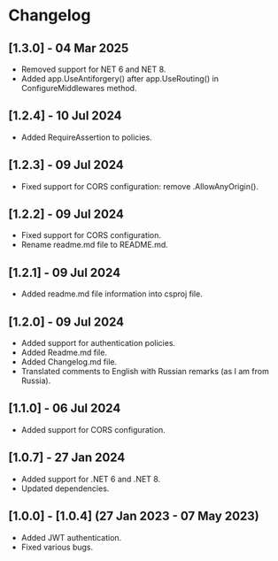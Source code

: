 # Changelog

## [1.3.0] - 04 Mar 2025
- Removed support for NET 6 and NET 8.
- Added app.UseAntiforgery() after app.UseRouting() in ConfigureMiddlewares method.

## [1.2.4] - 10 Jul 2024
- Added RequireAssertion to policies.

## [1.2.3] - 09 Jul 2024
- Fixed support for CORS configuration: remove .AllowAnyOrigin().

## [1.2.2] - 09 Jul 2024
- Fixed support for CORS configuration.
- Rename readme.md file to README.md.

## [1.2.1] - 09 Jul 2024
- Added readme.md file information into csproj file.

## [1.2.0] - 09 Jul 2024
- Added support for authentication policies.
- Added Readme.md file.
- Added Changelog.md file.
- Translated comments to English with Russian remarks (as I am from Russia).

## [1.1.0] - 06 Jul 2024
- Added support for CORS configuration.

## [1.0.7] - 27 Jan 2024
- Added support for .NET 6 and .NET 8.
- Updated dependencies.

## [1.0.0] - [1.0.4] (27 Jan 2023 - 07 May 2023)
- Added JWT authentication.
- Fixed various bugs.